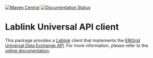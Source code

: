 [![Maven Central](https://img.shields.io/maven-central/v/at.ac.ait.lablink.clients/universalapiclient.svg?label=Maven%20Central)](https://search.maven.org/search?q=g:%22at.ac.ait.lablink.clients%22%20AND%20a:%22universalapiclient%22)
[![Documentation Status](https://readthedocs.org/projects/ait-lablink-universal-api-client/badge/?version=latest)](https://ait-lablink.readthedocs.io/projects/ait-lablink-universal-api-client/en/latest/)

# Lablink Universal API client

This package provides a [Lablink](https://ait-lablink.readthedocs.io) client that implements the [ERIGrid Universal Data Exchange API](https://erigrid2.github.io/JRA-3.1-api/universal-api.html).
For more information, please refer to the [online documentation](https://ait-lablink.readthedocs.io/projects/ait-lablink-opc-ua-client).